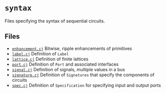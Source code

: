 # `syntax`

Files specifying the syntax of sequential circuits.

## Files

* [`enhancement.cj`](enhancement.cj) Bitwise, ripple enhancements of primitives
* [`label.cj`](label.cj) Definition of `Label`
* [`lattice.cj`](lattice.cj) Definition of finite lattices
* [`port.cj`](port.cj) Definition of `Port` and associated interfaces
* [`signal.cj`](signal.cj) Definition of signals, multiple values in a bus
* [`signature.cj`](signature.cj) Definition of `Signatures` that specify the
                            components of circuits
* [`spec.cj`](spec.cj) Definition of `Specification` for specifying
                            input and output ports